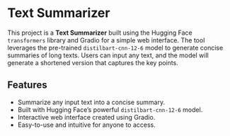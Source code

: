 # Text Summarizer

This project is a **Text Summarizer** built using the Hugging Face `transformers` library and Gradio for a simple web interface. The tool leverages the pre-trained `distilbart-cnn-12-6` model to generate concise summaries of long texts. Users can input any text, and the model will generate a shortened version that captures the key points.

## Features
- Summarize any input text into a concise summary.
- Built with Hugging Face’s powerful `distilbart-cnn-12-6` model.
- Interactive web interface created using Gradio.
- Easy-to-use and intuitive for anyone to access.
